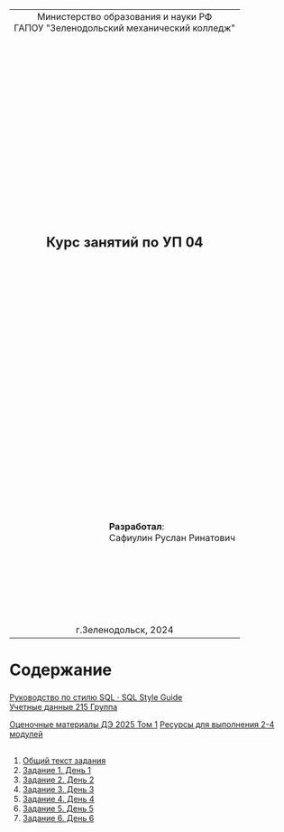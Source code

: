 <table style="width: 100%;">
  <tr>
    <td style="text-align: center; border: none;"> 
        Министерство образования и науки РФ <br/>
        ГАПОУ "Зеленодольский механический колледж"
    </td>
  </tr>
  <tr>
    <td style="text-align: center; border: none; height: 45em;">
        <h2>
            Курс занятий по УП 04
        </h2>
    </td>
  </tr>
  <tr>
    <td style="text-align: right; border: none; height: 20em;">
        <div style="float: right;" align="left">
            <b>Разработал</b>: <br/>
            Сафиулин Руслан Ринатович
        </div>
    </td>
  </tr>
  <tr>
    <td style="text-align: center; border: none; height: 1em;">
        г.Зеленодольск, 2024
    </td>
  </tr>
</table>

<div style="page-break-after: always;"></div>

# Содержание

### 

[Руководство по стилю SQL · SQL Style Guide](https://www.sqlstyle.guide/ru/)<br/>
[Учетные данные 215 Группа](docs/215.md)

[Оценочные материалы ДЭ 2025 Том 1](OM_DE2025.pdf)
[Ресурсы для выполнения 2-4 модулей](Resources%20_090207-1-2025.zip)

## 

1. [Общий текст задания](TASK.MD)
2. [Задание 1. День 1](TASK1.MD)
3. [Задание 2. День 2](TASK2.MD)
4. [Задание 3. День 3](TASK3.MD)
5. [Задание 4. День 4](TASK4.MD)
6. [Задание 5. День 5](TASK5.MD)
7. [Задание 6. День 6](TASK6_2.MD)
